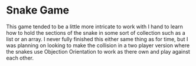 # Snake Game
This game tended to be a little more intricate to work with I hand to learn how to hold the sections of the snake in some sort of collection such as a list or an array. I never fully finished this either same thing as for time, but I was planning on looking to make the collision in a two player version where the snakes use Objection Orientation to work as there own and play against each other.
